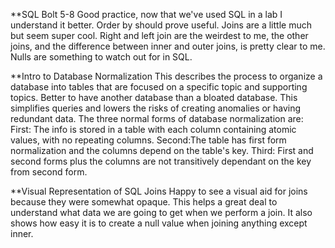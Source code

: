 **SQL Bolt 5-8
Good practice, now that we've used SQL in a lab I understand it better. Order by should prove useful. Joins are a little much but seem super cool. Right and left join are the weirdest to me, the other joins, and the difference between inner and outer joins, is pretty clear to me. Nulls are something to watch out for in SQL.

**Intro to Database Normalization
This describes the process to organize a database into tables that are focused on a specific topic and supporting topics. Better to have another database than a bloated database. This simplifies queries and lowers the risks of creating anomalies or having redundant data. The three normal forms of database normalization are:
First: The info is stored in a table with each column containing atomic values, with no repeating columns.
Second:The table has first form normalization and the columns depend on the table's key.
Third: First and second forms plus the columns are not transitively dependant on the key from second form.

**Visual Representation of SQL Joins
Happy to see a visual aid for joins because they were somewhat opaque. This helps a great deal to understand what data we are going to get when we perform a join. It also shows how easy it is to create a null value when joining anything except inner.